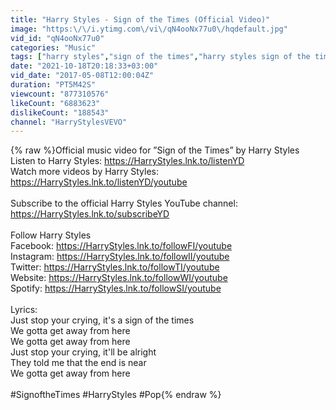 ```yaml
---
title: "Harry Styles - Sign of the Times (Official Video)"
image: "https:\/\/i.ytimg.com\/vi\/qN4ooNx77u0\/hqdefault.jpg"
vid_id: "qN4ooNx77u0"
categories: "Music"
tags: ["harry styles","sign of the times","harry styles sign of the times"]
date: "2021-10-18T20:18:33+03:00"
vid_date: "2017-05-08T12:00:04Z"
duration: "PT5M42S"
viewcount: "877310576"
likeCount: "6883623"
dislikeCount: "188543"
channel: "HarryStylesVEVO"
---
```

{% raw %}Official music video for ”Sign of the Times​” by Harry Styles​<br />Listen to Harry Styles: <a rel="nofollow" target="blank" href="https://HarryStyles.lnk.to/listenYD">https://HarryStyles.lnk.to/listenYD</a> ​<br />Watch more videos by Harry Styles: <a rel="nofollow" target="blank" href="https://HarryStyles.lnk.to/listenYD/youtube​">https://HarryStyles.lnk.to/listenYD/youtube​</a><br /><br />Subscribe to the official Harry Styles YouTube channel: <a rel="nofollow" target="blank" href="https://HarryStyles.lnk.to/subscribeYD​">https://HarryStyles.lnk.to/subscribeYD​</a><br />​<br />Follow Harry Styles​<br />Facebook: <a rel="nofollow" target="blank" href="https://HarryStyles.lnk.to/followFI/youtube">https://HarryStyles.lnk.to/followFI/youtube</a><br />Instagram: <a rel="nofollow" target="blank" href="https://HarryStyles.lnk.to/followII/youtube">https://HarryStyles.lnk.to/followII/youtube</a> ​<br />Twitter: <a rel="nofollow" target="blank" href="https://HarryStyles.lnk.to/followTI/youtube">https://HarryStyles.lnk.to/followTI/youtube</a> ​<br />Website: <a rel="nofollow" target="blank" href="https://HarryStyles.lnk.to/followWI/youtube">https://HarryStyles.lnk.to/followWI/youtube</a> ​<br />Spotify: <a rel="nofollow" target="blank" href="https://HarryStyles.lnk.to/followSI/youtube">https://HarryStyles.lnk.to/followSI/youtube</a> ​<br /><br />Lyrics:​<br />Just stop your crying, it's a sign of the times<br />We gotta get away from here<br />We gotta get away from here<br />Just stop your crying, it'll be alright<br />They told me that the end is near<br />We gotta get away from here<br /><br />#SignoftheTimes​ #HarryStyles #Pop{% endraw %}
